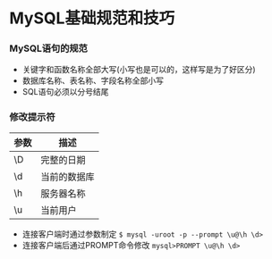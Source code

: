 MySQL基础规范和技巧
=======================
### MySQL语句的规范
* 关键字和函数名称全部大写(小写也是可以的，这样写是为了好区分)
* 数据库名称、表名称、字段名称全部小写
* SQL语句必须以分号结尾


### 修改提示符
| 参数 | 描述 |
|------|------|
| \D | 完整的日期 |
| \d | 当前的数据库 |
| \h | 服务器名称 |
| \u | 当前用户 |

* 连接客户端时通过参数制定
`$ mysql -uroot -p --prompt \u@\h \d>`
* 连接客户端后通过PROMPT命令修改
`mysql>PROMPT \u@\h \d>`
